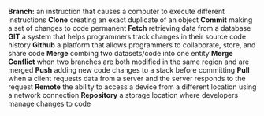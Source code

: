 **Branch:**  an instruction that causes a computer to execute different instructions
**Clone** creating an exact duplicate of an object
**Commit** making a set of changes to code permanent
**Fetch** retrieving data from a database
**GIT** a system that helps programmers track changes in their source code history
**Github** a platform that allows programmers to collaborate, store, and share code
**Merge** combing two datasets/code into one entity
**Merge Conflict** when two branches are both modified in the same region and are merged
**Push** adding new code changes to a stack before committing 
**Pull** when a client requests data from a server and the server responds to the request
**Remote** the ability to access a device from a different location using a network connection
**Repository** a storage location where developers manage changes to code
